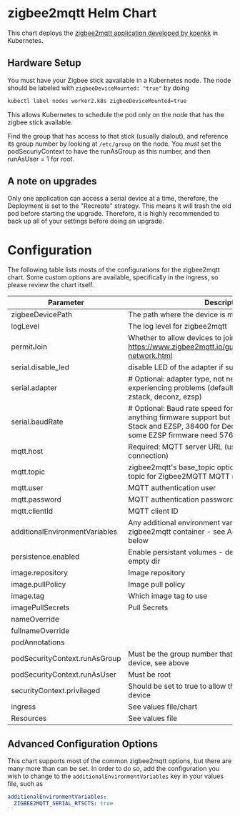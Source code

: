 # zigbee2mqtt Helm Chart

This chart deploys the [zigbee2mqtt application developed by koenkk](https://github.com/Koenkk/zigbee2mqtt) in Kubernetes.

## Hardware Setup

You must have your Zigbee stick aavailable in a Kubernetes node.  The node should be labeled with `zigbeeDeviceMounted: "true"` by doing 

```sh
kubectl label nodes worker2.k8s zigbeeDeviceMounted=true
```

This allows Kubernetes to schedule the pod only on the node that has the zigbee stick available.

Find the group that has access to that stick (usually dialout), and reference its group number by looking at `/etc/group` on the node.  You _must_ set the podSecuriyContext to have the runAsGroup as this number, and then runAsUser = 1 for root.

## A note on upgrades

Only one application can access a serial device at a time, therefore, the Deployment is set to the "Recreate" strategy.  This means it will trash the old pod before starting the upgrade.  Therefore, it is highly recommended to back up all of your settings before doing an upgrade.

# Configuration

The following table lists mosts of the configurations for the zigbee2mqtt chart.  Some custom options are available, specifically in the ingress, so please review the chart itself.


| Parameter | Description | Default |
| --------- | ----------- | ------- |
| zigbeeDevicePath | The path where the device is mounted | /dev/zigbee |
| logLevel | The log level for zigbee2mqtt | debug |
| permitJoin | Whether to allow devices to join the network. See https://www.zigbee2mqtt.io/guide/configuration/zigbee-network.html | false |
| serial.disable_led | disable LED of the adapter if supported (default: false) | false |
| serial.adapter | # Optional: adapter type, not needed unless you are experiencing problems (default: shown below, options: zstack, deconz, ezsp) | null |
| serial.baudRate | # Optional: Baud rate speed for serial port, this can be anything firmware support but default is 115200 for Z-Stack and EZSP, 38400 for Deconz, however note that some EZSP firmware need 57600. |  115200 |
| mqtt.host | Required: MQTT server URL (use mqtts:// for SSL/TLS connection) | mqtt://mqtt |
| mqtt.topic | zigbee2mqtt's base_topic option: "Optional: MQTT base topic for Zigbee2MQTT MQTT messages" | zigbee2mqtt |
| mqtt.user | MQTT authentication user | mosquitto |
| mqtt.password | MQTT authentication password | mosquitto |
| mqtt.clientId | MQTT client ID | zigbee2mqtt |
| additionalEnvironmentVariables | Any additional environment variables to pass into the zigbee2mqtt container - see Advanced Configuration below | {} |
| persistence.enabled | Enable persistant volumes - default of false uses an empty dir | false |
| image.repository | Image repository | koenkk/zigbee2mqtt |
| image.pullPolicy | Image pull policy | IfNotPresent |
| image.tag | Which image tag to use | latest |
| imagePullSecrets | Pull Secrets | [] |
| nameOverride | | "" |
| fullnameOverride | | "" |
| podAnnotations | | {} | 
| podSecurityContext.runAsGroup | Must be the group number that has access to the USB device, see above | 18 |
| podSecurityContext.runAsUser | Must be root | 1 |
| securityContext.privileged | Should be set to true to allow the pod to mount the device | true |
| ingress | See values file/chart | enabled: false |
| Resources | See values file | {} | 


## Advanced Configuration Options

This chart supports most of the common zigbee2mqtt options, but there are many more than can be set.  In order to do so, add the configuration you wish to change to the `additionalEnvironmentVariables` key in your values file, such as 

```yaml
additionalEnvironmentVariables:
  ZIGBEE2MQTT_SERIAL_RTSCTS: true
``

